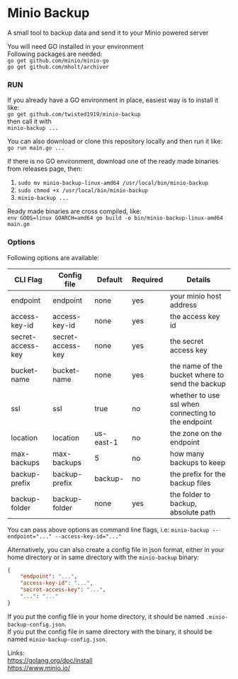 # Minio Backup
A small tool to backup data and send it to your Minio powered server  

You will need GO installed in your environment  
Following packages are needed:  
`go get github.com/minio/minio-go`  
`go get github.com/mholt/archiver`  

### RUN  
If you already have a GO environment in place, easiest way is to install it like:  
`go get github.com/twisted1919/minio-backup`  
then call it with  
`minio-backup ...`  

You can also download or clone this repository locally and then run it like:    
`go run main.go ...`  

If there is no GO environment, download one of the ready made binaries from releases page, then:  
1. `sudo mv minio-backup-linux-amd64 /usr/local/bin/minio-backup`    
2. `sudo chmod +x /usr/local/bin/minio-backup`    
4. `minio-backup ...`  

Ready made binaries are cross compiled, like:  
`env GOOS=linux GOARCH=amd64 go build -o bin/minio-backup-linux-amd64 main.go`  

### Options  
Following options are available:  

| CLI Flag  | Config file | Default | Required | Details |
| ------------- | ------------- | ------------- | ------------- | ------------- |
| endpoint  | endpoint  | none  |  yes | your minio host address  |
| access-key-id  | access-key-id  | none  | yes  | the access key id  |
| secret-access-key  | secret-access-key  | none | yes  | the secret access key  |
| bucket-name  | bucket-name  | none  | yes  | the name of the bucket where to send the backup  |
| ssl  | ssl  |  true | no  | whether to use ssl when connecting to the endpoint  |
| location  | location  | us-east-1 | no  | the zone on the endpoint  |
| max-backups  | max-backups  | 5 | no  | how many backups to keep  |
| backup-prefix  | backup-prefix  | backup- | no | the prefix for the backup files  |
| backup-folder  | backup-folder  | none | yes | the folder to backup, absolute path  |  

You can pass above options as command line flags, i.e:
`minio-backup --endpoint="..." --access-key-id="..."`   

Alternatively, you can also create a config file in json format, 
either in your home directory or in same directory with the `minio-backup` binary:  
``` json  
{
    "endpoint": "...",
    "access-key-id": "...",
    "secret-access-key": "...",
    "...": "..."
}
```
If you put the config file in your home directory, it should be named `.minio-backup-config.json`.  
If you put the config file in same directory with the binary, it should be named `minio-backup-config.json`.  
 
Links:  
https://golang.org/doc/install  
https://www.minio.io/  